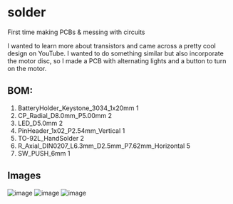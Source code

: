 # solder

First time making PCBs & messing with circuits

I wanted to learn more about transistors and came across a pretty cool design on YouTube. I wanted to do something similar but also incorporate the motor disc, so I made a PCB with alternating lights and a button to turn on the motor. 

## BOM:
1. BatteryHolder_Keystone_3034_1x20mm	1
2. CP_Radial_D8.0mm_P5.00mm	2
3. LED_D5.0mm	2
4. PinHeader_1x02_P2.54mm_Vertical	1
5. TO-92L_HandSolder	2
6. R_Axial_DIN0207_L6.3mm_D2.5mm_P7.62mm_Horizontal 5
7. SW_PUSH_6mm	1

## Images

![image](https://github.com/user-attachments/assets/6e0e7fbb-2a3d-48c7-b1b6-332c4ef54837)
![image](https://github.com/user-attachments/assets/db12e15a-6e40-4d4f-94c0-82a57194d78d)
![image](https://github.com/user-attachments/assets/17780366-d7d0-4235-bfe9-f8918ee77a16)
